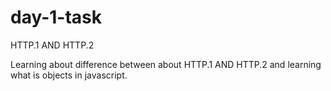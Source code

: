 # day-1-task
HTTP.1 AND HTTP.2

Learning about difference between about HTTP.1 AND HTTP.2
and learning what is objects in javascript.
